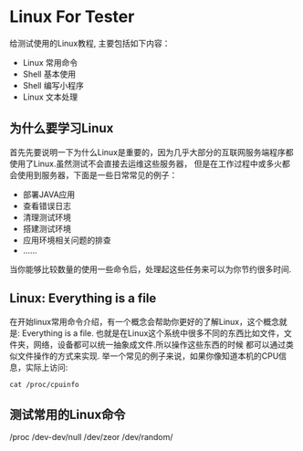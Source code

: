 # Linux For Tester

给测试使用的Linux教程, 主要包括如下内容：

- Linux 常用命令
- Shell 基本使用
- Shell 编写小程序
- Linux 文本处理

## 为什么要学习Linux

首先先要说明一下为什么Linux是重要的，因为几乎大部分的互联网服务端程序都使用了Linux.虽然测试不会直接去运维这些服务器，
但是在工作过程中或多火都会使用到服务器，下面是一些日常常见的例子：

- 部署JAVA应用
- 查看错误日志
- 清理测试环境
- 搭建测试环境
- 应用环境相关问题的排查
- ......

当你能够比较数量的使用一些命令后，处理起这些任务来可以为你节约很多时间.

## Linux: Everything is a file

在开始linux常用命令介绍，有一个概念会帮助你更好的了解Linux，这个概念就是: Everything is a file.
也就是在Linux这个系统中很多不同的东西比如文件，文件夹，网络，设备都可以统一抽象成文件.所以操作这些东西的时候
都可以通过类似文件操作的方式来实现. 举一个常见的例子来说，如果你像知道本机的CPU信息，实际上访问:

```shell
cat /proc/cpuinfo
```

## 测试常用的Linux命令

/proc
/dev-dev/null
/dev/zeor
/dev/random/


